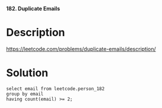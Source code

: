 **182. Duplicate Emails**

# Description

https://leetcode.com/problems/duplicate-emails/description/

# Solution
```
select email from leetcode.person_182
group by email
having count(email) >= 2;
```

